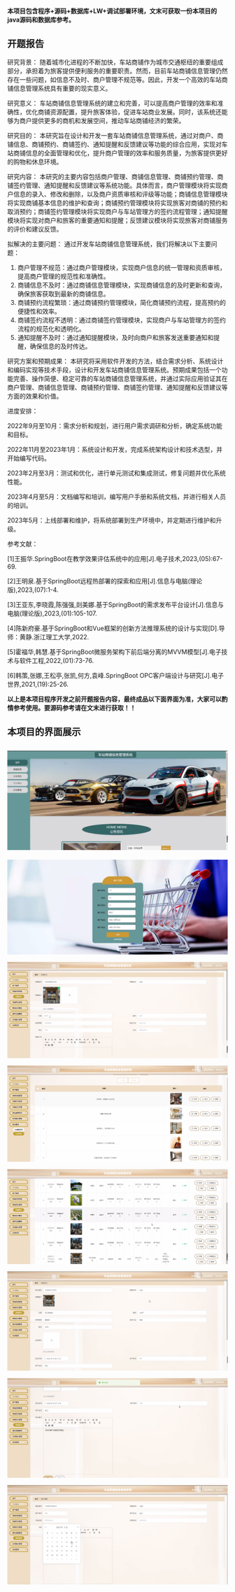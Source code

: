****本项目包含程序+源码+数据库+LW+调试部署环境，文末可获取一份本项目的java源码和数据库参考。****

## ******开题报告******

研究背景：
随着城市化进程的不断加快，车站商铺作为城市交通枢纽的重要组成部分，承担着为旅客提供便利服务的重要职责。然而，目前车站商铺信息管理仍然存在一些问题，如信息不及时、商户管理不规范等。因此，开发一个高效的车站商铺信息管理系统具有重要的现实意义。

研究意义：
车站商铺信息管理系统的建立和完善，可以提高商户管理的效率和准确性，优化商铺资源配置，提升旅客体验，促进车站商业发展。同时，该系统还能够为商户提供更多的商机和发展空间，推动车站商铺经济的繁荣。

研究目的：
本研究旨在设计和开发一套车站商铺信息管理系统，通过对商户、商铺信息、商铺预约、商铺签约、通知提醒和反馈建议等功能的综合应用，实现对车站商铺信息的全面管理和优化，提升商户管理的效率和服务质量，为旅客提供更好的购物和休息环境。

研究内容：
本研究的主要内容包括商户管理、商铺信息管理、商铺预约管理、商铺签约管理、通知提醒和反馈建议等系统功能。具体而言，商户管理模块将实现商户信息的录入、修改和删除，以及商户资质审核和评级等功能；商铺信息管理模块将实现商铺基本信息的维护和查询；商铺预约管理模块将实现旅客对商铺的预约和取消预约；商铺签约管理模块将实现商户与车站管理方的签约流程管理；通知提醒模块将实现对商户和旅客的重要通知和提醒；反馈建议模块将实现旅客对商铺服务的评价和建议反馈。

拟解决的主要问题： 通过开发车站商铺信息管理系统，我们将解决以下主要问题：

  1. 商户管理不规范：通过商户管理模块，实现商户信息的统一管理和资质审核，提高商户管理的规范性和准确性。
  2. 商铺信息不及时：通过商铺信息管理模块，实现商铺信息的及时更新和查询，确保旅客获取到最新的商铺信息。
  3. 商铺预约流程繁琐：通过商铺预约管理模块，简化商铺预约流程，提高预约的便捷性和效率。
  4. 商铺签约流程不透明：通过商铺签约管理模块，实现商户与车站管理方的签约流程的规范化和透明化。
  5. 通知提醒不及时：通过通知提醒模块，及时向商户和旅客发送重要通知和提醒，确保信息的及时传达。

研究方案和预期成果：
本研究将采用软件开发的方法，结合需求分析、系统设计和编码实现等技术手段，设计和开发车站商铺信息管理系统。预期成果包括一个功能完善、操作简便、稳定可靠的车站商铺信息管理系统，并通过实际应用验证其在商户管理、商铺信息管理、商铺预约管理、商铺签约管理、通知提醒和反馈建议等方面的效果和价值。

进度安排：

2022年9月至10月：需求分析和规划，进行用户需求调研和分析，确定系统功能和目标。

2022年11月至2023年1月：系统设计和开发，完成系统架构设计和技术选型，并开始编写代码。

2023年2月至3月：测试和优化，进行单元测试和集成测试，修复问题并优化系统性能。

2023年4月至5月：文档编写和培训，编写用户手册和系统文档，并进行相关人员的培训。

2023年5月：上线部署和维护，将系统部署到生产环境中，并定期进行维护和升级。

参考文献：

[1]王振华.SpringBoot在教学效果评估系统中的应用[J].电子技术,2023,(05):67-69.

[2]王明泉.基于SpringBoot远程热部署的探索和应用[J].信息与电脑(理论版),2023,(07):1-4.

[3]王亚东,李晓霞,陈强强,剡美娜.基于SpringBoot的需求发布平台设计[J].信息与电脑(理论版),2023,(01):105-107.

[4]陈新府豪.基于SpringBoot和Vue框架的创新方法推理系统的设计与实现[D].导师：黄静.浙江理工大学,2022.

[5]霍福华,韩慧.基于SpringBoot微服务架构下前后端分离的MVVM模型[J].电子技术与软件工程,2022,(01):73-76.

[6]韩策,张娜,王松亭,张凯,何方,袁峰.SpringBoot OPC客户端设计与研究[J].电子世界,2021,(19):25-26.

****以上是本项目程序开发之前开题报告内容，最终成品以下面界面为准，大家可以酌情参考使用。要源码参考请在文末进行获取！！****

## ******本项目的界面展示******

## ![](./res/6857088dbdd144109e3175101d8ac8da.png)

![](./res/3ecfc02c3aad48c7b5494123b51097b1.png)

![](./res/490b0edff195467da3d990dde42917d4.png)

![](./res/e7e1caed0a444f859fe8384386ba4847.png)

![](./res/8ebf02417136429989744b3c31fcac87.png)

![](./res/a9b3d072c322425dbebb0a4f3d2af580.png)

![](./res/c71315670f0545418f78b0af9a75c8c4.png)

![](./res/d8960c90c7d345b0978728d38ebb579b.png)

